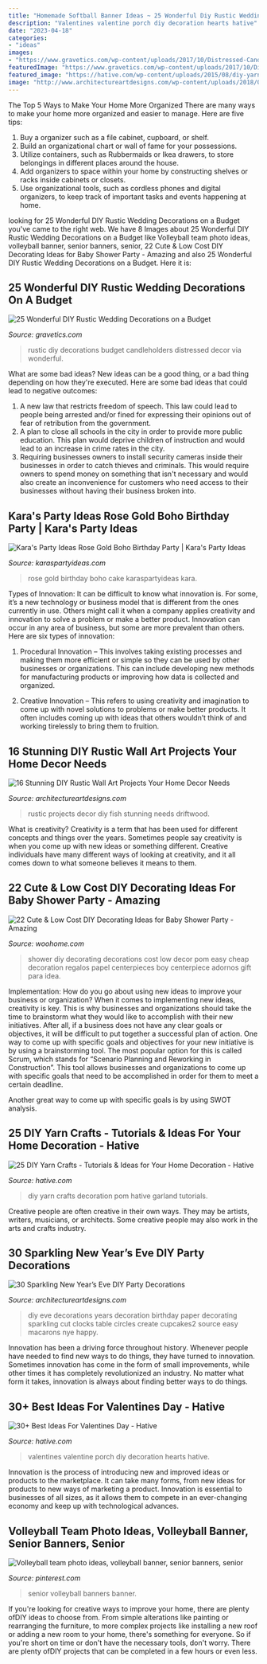 ```yaml
---
title: "Homemade Softball Banner Ideas ~ 25 Wonderful Diy Rustic Wedding Decorations On A Budget"
description: "Valentines valentine porch diy decoration hearts hative"
date: "2023-04-18"
categories:
- "ideas"
images:
- "https://www.gravetics.com/wp-content/uploads/2017/10/Distressed-Candleholders-via-baysidebride.jpg"
featuredImage: "https://www.gravetics.com/wp-content/uploads/2017/10/Distressed-Candleholders-via-baysidebride.jpg"
featured_image: "https://hative.com/wp-content/uploads/2015/08/diy-yarn-crafts/9-diy-yarn-crafts.jpg"
image: "http://www.architectureartdesigns.com/wp-content/uploads/2018/04/16-Stunning-DIY-Rustic-Wall-Art-Projects-Your-Home-Decor-Needs-9.jpg"
---
```



The Top 5 Ways to Make Your Home More Organized
There are many ways to make your home more organized and easier to manage. Here are five tips: 
1. Buy a organizer such as a file cabinet, cupboard, or shelf. 
2. Build an organizational chart or wall of fame for your possessions. 
3. Utilize containers, such as Rubbermaids or Ikea drawers, to store belongings in different places around the house. 
4. Add organizers to space within your home by constructing shelves or racks inside cabinets or closets. 
5. Use organizational tools, such as cordless phones and digital organizers, to keep track of important tasks and events happening at home.

	

		
looking for 25 Wonderful DIY Rustic Wedding Decorations on a Budget you've came to the right web. We have 8 Images about 25 Wonderful DIY Rustic Wedding Decorations on a Budget like Volleyball team photo ideas, volleyball banner, senior banners, senior, 22 Cute &amp; Low Cost DIY Decorating Ideas for Baby Shower Party - Amazing and also 25 Wonderful DIY Rustic Wedding Decorations on a Budget. Here it is:
		
    
## 25 Wonderful DIY Rustic Wedding Decorations On A Budget

<img loading=lazy src="https://www.gravetics.com/wp-content/uploads/2017/10/Distressed-Candleholders-via-baysidebride.jpg" onerror="this.onerror=null;this.src='https://tse2.mm.bing.net/th?id=OIP.y-WlkQVG15peatcSqySvzwHaML&amp;pid=15.1';" alt="25 Wonderful DIY Rustic Wedding Decorations on a Budget">

_Source: gravetics.com_

>rustic diy decorations budget candleholders distressed decor via wonderful. 

	

What are some bad ideas?
New ideas can be a good thing, or a bad thing depending on how they're executed. Here are some bad ideas that could lead to negative outcomes: 
1. A new law that restricts freedom of speech. This law could lead to people being arrested and/or fined for expressing their opinions out of fear of retribution from the government. 
2. A plan to close all schools in the city in order to provide more public education. This plan would deprive children of instruction and would lead to an increase in crime rates in the city. 
3. Requiring businesses owners to install security cameras inside their businesses in order to catch thieves and criminals. This would require owners to spend money on something that isn't necessary and would also create an inconvenience for customers who need access to their businesses without having their business broken into. 

    
## Kara&#039;s Party Ideas Rose Gold Boho Birthday Party | Kara&#039;s Party Ideas

<img loading=lazy src="https://karaspartyideas.com/wp-content/uploads/2017/12/Rose-Gold-Boho-Birthday-Party-via-Karas-Party-Ideas-KarasPartyIdeas.com18.jpg" onerror="this.onerror=null;this.src='https://tse1.mm.bing.net/th?id=OIP.cn80_0va5Nc0thzehOSIVgHaLH&amp;pid=15.1';" alt="Kara&#039;s Party Ideas Rose Gold Boho Birthday Party | Kara&#039;s Party Ideas">

_Source: karaspartyideas.com_

>rose gold birthday boho cake karaspartyideas kara. 

	

Types of Innovation:
It can be difficult to know what innovation is. For some, it’s a new technology or business model that is different from the ones currently in use. Others might call it when a company applies creativity and innovation to solve a problem or make a better product. Innovation can occur in any area of business, but some are more prevalent than others. Here are six types of innovation:
1. Procedural Innovation – This involves taking existing processes and making them more efficient or simple so they can be used by other businesses or organizations. This can include developing new methods for manufacturing products or improving how data is collected and organized.

2. Creative Innovation – This refers to using creativity and imagination to come up with novel solutions to problems or make better products. It often includes coming up with ideas that others wouldn’t think of and working tirelessly to bring them to fruition.

    
## 16 Stunning DIY Rustic Wall Art Projects Your Home Decor Needs

<img loading=lazy src="http://www.architectureartdesigns.com/wp-content/uploads/2018/04/16-Stunning-DIY-Rustic-Wall-Art-Projects-Your-Home-Decor-Needs-9.jpg" onerror="this.onerror=null;this.src='https://tse2.mm.bing.net/th?id=OIP.KuR3WPpQgAHRuSxqi148pwHaLE&amp;pid=15.1';" alt="16 Stunning DIY Rustic Wall Art Projects Your Home Decor Needs">

_Source: architectureartdesigns.com_

>rustic projects decor diy fish stunning needs driftwood. 

	

What is creativity?
Creativity is a term that has been used for different concepts and things over the years. Sometimes people say creativity is when you come up with new ideas or something different. Creative individuals have many different ways of looking at creativity, and it all comes down to what someone believes it means to them.

    
## 22 Cute &amp; Low Cost DIY Decorating Ideas For Baby Shower Party - Amazing

<img loading=lazy src="http://www.woohome.com/wp-content/uploads/2015/04/baby-shower-decor-ideas-woohome-19.jpg" onerror="this.onerror=null;this.src='https://tse1.mm.bing.net/th?id=OIP.OLimr-9_vW6C42bS084Y4AHaKk&amp;pid=15.1';" alt="22 Cute &amp; Low Cost DIY Decorating Ideas for Baby Shower Party - Amazing">

_Source: woohome.com_

>shower diy decorating decorations cost low decor pom easy cheap decoration regalos papel centerpieces boy centerpiece adornos gift para idea. 

	

Implementation: How do you go about using new ideas to improve your business or organization?
When it comes to implementing new ideas, creativity is key. This is why businesses and organizations should take the time to brainstorm what they would like to accomplish with their new initiatives. After all, if a business does not have any clear goals or objectives, it will be difficult to put together a successful plan of action.
One way to come up with specific goals and objectives for your new initiative is by using a brainstorming tool. The most popular option for this is called Scrum, which stands for “Scenario Planning and Reworking in Construction”. This tool allows businesses and organizations to come up with specific goals that need to be accomplished in order for them to meet a certain deadline.

Another great way to come up with specific goals is by using SWOT analysis.

    
## 25 DIY Yarn Crafts - Tutorials &amp; Ideas For Your Home Decoration - Hative

<img loading=lazy src="https://hative.com/wp-content/uploads/2015/08/diy-yarn-crafts/9-diy-yarn-crafts.jpg" onerror="this.onerror=null;this.src='https://tse1.mm.bing.net/th?id=OIP.W9VfvW2l8FsjLFUEpr2XygHaJ1&amp;pid=15.1';" alt="25 DIY Yarn Crafts - Tutorials &amp; Ideas for Your Home Decoration - Hative">

_Source: hative.com_

>diy yarn crafts decoration pom hative garland tutorials. 

	

Creative people are often creative in their own ways. They may be artists, writers, musicians, or architects. Some creative people may also work in the arts and crafts industry.

    
## 30 Sparkling New Year’s Eve DIY Party Decorations

<img loading=lazy src="http://www.architectureartdesigns.com/wp-content/uploads/2013/12/2016.jpg" onerror="this.onerror=null;this.src='https://tse2.mm.bing.net/th?id=OIP.PPIFczu3qIP7d8zKnEy1TwHaKg&amp;pid=15.1';" alt="30 Sparkling New Year’s Eve DIY Party Decorations">

_Source: architectureartdesigns.com_

>diy eve decorations years decoration birthday paper decorating sparkling cut clocks table circles create cupcakes2 source easy macarons nye happy. 

	

Innovation has been a driving force throughout history. Whenever people have needed to find new ways to do things, they have turned to innovation. Sometimes innovation has come in the form of small improvements, while other times it has completely revolutionized an industry. No matter what form it takes, innovation is always about finding better ways to do things.

    
## 30+ Best Ideas For Valentines Day - Hative

<img loading=lazy src="https://hative.com/wp-content/uploads/2016/01/valentines-day-ideas/6-valentines-day-ideas.jpg" onerror="this.onerror=null;this.src='https://tse4.mm.bing.net/th?id=OIP.D16nyNH-fglQW8ZPlSLY4AHaTv&amp;pid=15.1';" alt="30+ Best Ideas For Valentines Day - Hative">

_Source: hative.com_

>valentines valentine porch diy decoration hearts hative. 

	

Innovation is the process of introducing new and improved ideas or products to the marketplace. It can take many forms, from new ideas for products to new ways of marketing a product. Innovation is essential to businesses of all sizes, as it allows them to compete in an ever-changing economy and keep up with technological advances.

    
## Volleyball Team Photo Ideas, Volleyball Banner, Senior Banners, Senior

<img loading=lazy src="https://i.pinimg.com/736x/37/59/4c/37594c10d199f55d335066aac4453616.jpg" onerror="this.onerror=null;this.src='https://tse4.mm.bing.net/th?id=OIP.8YBge0aJogLcngvELOpC7gHaMW&amp;pid=15.1';" alt="Volleyball team photo ideas, volleyball banner, senior banners, senior">

_Source: pinterest.com_

>senior volleyball banners banner. 

	

If you're looking for creative ways to improve your home, there are plenty ofDIY ideas to choose from. From simple alterations like painting or rearranging the furniture, to more complex projects like installing a new roof or adding a new room to your home, there's something for everyone. So if you're short on time or don't have the necessary tools, don't worry. There are plenty ofDIY projects that can be completed in a few hours or even less.

